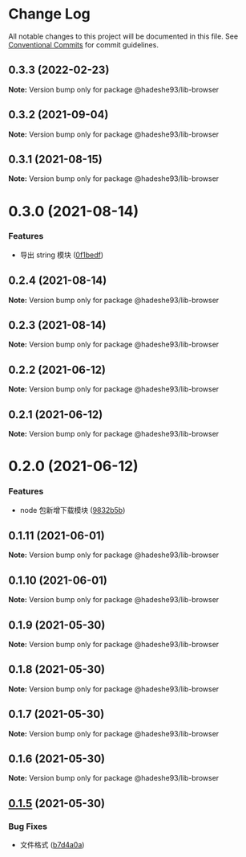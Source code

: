 # Change Log

All notable changes to this project will be documented in this file.
See [Conventional Commits](https://conventionalcommits.org) for commit guidelines.

## 0.3.3 (2022-02-23)

**Note:** Version bump only for package @hadeshe93/lib-browser





## 0.3.2 (2021-09-04)

**Note:** Version bump only for package @hadeshe93/lib-browser





## 0.3.1 (2021-08-15)

**Note:** Version bump only for package @hadeshe93/lib-browser





# 0.3.0 (2021-08-14)


### Features

* 导出 string 模块 ([0f1bedf](https://github.com/hadeshe93/hh-lib/commit/0f1bedfd9591f7ceee4b51ea8579b94c2845c2ed))





## 0.2.4 (2021-08-14)

**Note:** Version bump only for package @hadeshe93/lib-browser





## 0.2.3 (2021-08-14)

**Note:** Version bump only for package @hadeshe93/lib-browser





## 0.2.2 (2021-06-12)

**Note:** Version bump only for package @hadeshe93/lib-browser





## 0.2.1 (2021-06-12)

**Note:** Version bump only for package @hadeshe93/lib-browser





# 0.2.0 (2021-06-12)


### Features

* node 包新增下载模块 ([9832b5b](https://github.com/hadeshe93/hh-lib/commit/9832b5b0c746734d2e44db6d77f9e45a0ef536ee))





## 0.1.11 (2021-06-01)

**Note:** Version bump only for package @hadeshe93/lib-browser





## 0.1.10 (2021-06-01)

**Note:** Version bump only for package @hadeshe93/lib-browser





## 0.1.9 (2021-05-30)

**Note:** Version bump only for package @hadeshe93/lib-browser





## 0.1.8 (2021-05-30)

**Note:** Version bump only for package @hadeshe93/lib-browser





## 0.1.7 (2021-05-30)

**Note:** Version bump only for package @hadeshe93/lib-browser





## 0.1.6 (2021-05-30)

**Note:** Version bump only for package @hadeshe93/lib-browser





## [0.1.5](https://github.com/hadeshe93/hh-lib/compare/@hadeshe93/lib-browser@0.1.4...@hadeshe93/lib-browser@0.1.5) (2021-05-30)


### Bug Fixes

* 文件格式 ([b7d4a0a](https://github.com/hadeshe93/hh-lib/commit/b7d4a0a351bc2a124d6f552b3e2a8426a9494de9))
